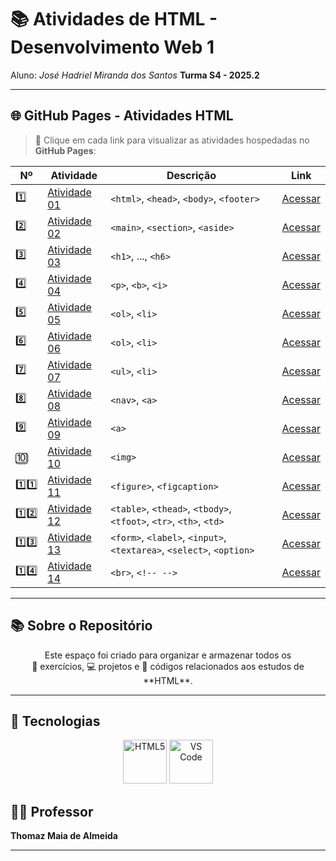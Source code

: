 # 📚 Atividades de HTML - Desenvolvimento Web 1

 Aluno: *José Hadriel Miranda dos Santos* 
**Turma S4 - 2025.2**

---

## 🌐 GitHub Pages - Atividades HTML  
> 📌 Clique em cada link para visualizar as atividades hospedadas no **GitHub Pages**:

| Nº   | Atividade                                              | Descrição                                                                 | Link                                                        |
|------|--------------------------------------------------------|---------------------------------------------------------------------------|-------------------------------------------------------------|
| 1️⃣  | [Atividade 01](https://hadrielz10.github.io/HTML-Web1-atv1/)   | `<html>`, `<head>`, `<body>`, `<footer>`                                 | [Acessar](https://hadrielz10.github.io/HTML-Web1-atv1/)     |
| 2️⃣  | [Atividade 02](https://hadrielz10.github.io/HTML-Web1-atv2/)   | `<main>`, `<section>`, `<aside>`                                         | [Acessar](https://hadrielz10.github.io/HTML-Web1-atv2/)     |
| 3️⃣  | [Atividade 03](https://hadrielz10.github.io/HTML-Web1-atv3/)   | `<h1>`, ..., `<h6>`                                                       | [Acessar](https://hadrielz10.github.io/HTML-Web1-atv3/)     |
| 4️⃣  | [Atividade 04](https://hadrielz10.github.io/HTML-Web1-atv4/)   | `<p>`, `<b>`, `<i>`                                                       | [Acessar](https://hadrielz10.github.io/HTML-Web1-atv4/)     |
| 5️⃣  | [Atividade 05](https://hadrielz10.github.io/HTML-Web1-atv5/)   | `<ol>`, `<li>`                                                            | [Acessar](https://hadrielz10.github.io/HTML-Web1-atv5/)     |
| 6️⃣  | [Atividade 06](https://hadrielz10.github.io/HTML-Web1-atv6/)   | `<ol>`, `<li>`                                                            | [Acessar](https://hadrielz10.github.io/HTML-Web1-atv6/)     |
| 7️⃣  | [Atividade 07](https://hadrielz10.github.io/HTML-Web1-atv7/)   | `<ul>`, `<li>`                                                            | [Acessar](https://hadrielz10.github.io/HTML-Web1-atv7/)     |
| 8️⃣  | [Atividade 08](https://hadrielz10.github.io/HTML-Web1-atv8/)   | `<nav>`, `<a>`                                                            | [Acessar](https://hadrielz10.github.io/HTML-Web1-atv8/)     |
| 9️⃣  | [Atividade 09](https://hadrielz10.github.io/HTML-Web1-atv9/)   | `<a>`                                                                     | [Acessar](https://hadrielz10.github.io/HTML-Web1-atv9/)     |
| 🔟   | [Atividade 10](https://hadrielz10.github.io/HTML-Web1-atv10/)  | `<img>`                                                                   | [Acessar](https://hadrielz10.github.io/HTML-Web1-atv10/)    |
| 1️⃣1️⃣ | [Atividade 11](https://hadrielz10.github.io/HTML-Web1-atv11/) | `<figure>`, `<figcaption>`                                                | [Acessar](https://hadrielz10.github.io/HTML-Web1-atv11/)    |
| 1️⃣2️⃣ | [Atividade 12](https://hadrielz10.github.io/HTML-Web1-atv12/) | `<table>`, `<thead>`, `<tbody>`, `<tfoot>`, `<tr>`, `<th>`, `<td>`        | [Acessar](https://hadrielz10.github.io/HTML-Web1-atv12/)    |
| 1️⃣3️⃣ | [Atividade 13](https://hadrielz10.github.io/HTML-Web1-atv13/) | `<form>`, `<label>`, `<input>`, `<textarea>`, `<select>`, `<option>`      | [Acessar](https://hadrielz10.github.io/HTML-Web1-atv13/)    |
| 1️⃣4️⃣ | [Atividade 14](https://hadrielz10.github.io/HTML-Web1-atv14/) | `<br>`, `<!-- -->`                                                        | [Acessar](https://hadrielz10.github.io/HTML-Web1-atv14/)    |


---

## 📚 Sobre o Repositório  

<p align="center">
   Este espaço foi criado para organizar e armazenar todos os <br> 
  📝 exercícios, 💻 projetos e 🔎 códigos relacionados aos estudos de **HTML**.  
</p>

---
## 🔧 Tecnologias  

<p align="center">
  <img src="https://cdn.jsdelivr.net/gh/devicons/devicon/icons/html5/html5-original.svg" alt="HTML5" width="70" height="70"/>
  <img src="https://cdn.jsdelivr.net/gh/devicons/devicon/icons/vscode/vscode-original.svg" alt="VS Code" width="70" height="70"/>
</p>

## 👨‍🏫 Professor  

**Thomaz Maia de Almeida**  

---
